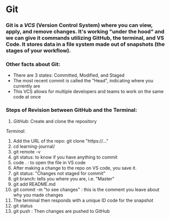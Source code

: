 # Git

### Git is a *VCS* (Version Control System) where you can view, apply, and remove changes. It's working "under the hood" and we can give it commands utilizing GitHub, the terminal, and VS Code. It stores data in a file system made out of snapshots (the stages of your workflow).

### Other facts about Git:
- There are 3 states: Committed, Modified, and Staged
- The most recent commit is called the "Head", indicating where you currently are
- This VCS allows for multiple developers and teams to work on the same code at once

### Steps of Revision between GitHub and the Terminal:
1. _GitHub_: Create and clone the repository

_Terminal_:
1. Add the URL of the repo: git clone "https://..."
1. cd learning-journal/
1. git remote -v
1. git status: to know if you have anything to commit
1. code . : to open the file in VS code
1. After making a change to the repo on VS code, you save it.
1. git status: "Changes not staged for commit"
1. git branch: tells you where you are, i.e. "Master"
1. git add README.md
1. git commit -m "to see changes" : this is the comment you leave about why you made changes
1. The terminal then responds with a unique ID code for the snapshot
1. git status
1. git push : Then changes are pushed to GitHub

